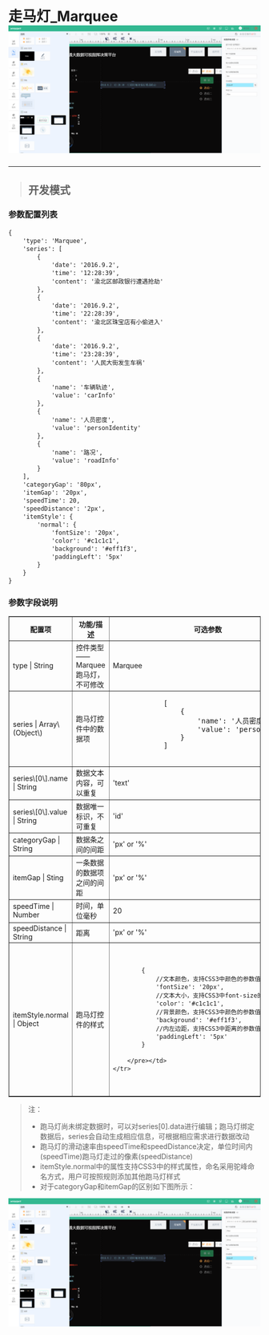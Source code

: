 # 走马灯\_Marquee ![](/assets/Marquee.png)

---

> ## 开发模式

### 参数配置列表

```
{
    'type': 'Marquee',
    'series': [
        {
            'date': '2016.9.2',
            'time': '12:28:39',
            'content': '渝北区邮政银行遭遇抢劫'
        },
        {
            'date': '2016.9.2',
            'time': '22:28:39',
            'content': '渝北区珠宝店有小偷进入'
        },
        {
            'date': '2016.9.2',
            'time': '23:28:39',
            'content': '人民大街发生车祸'
        },
        {
            'name': '车辆轨迹',
            'value': 'carInfo'
        },
        {
            'name': '人员密度',
            'value': 'personIdentity'
        },
        {
            'name': '路况',
            'value': 'roadInfo'
        }
    ],
    'categoryGap': '80px',
    'itemGap': '20px',
    'speedTime': 20,
    'speedDistance': '2px',
    'itemStyle': {
        'normal': {
            'fontSize': '20px',
            'color': '#c1c1c1',
            'background': '#eff1f3',
            'paddingLeft': '5px'
        }
    }
}
```

### 参数字段说明

<table border="1" >
    <tr>
        <th width="15%">配置项</th>
        <th width="45%">功能/描述</th>
        <th>可选参数</th>
    </tr>
    <tr>
        <td>type | String</td>
        <td>控件类型——Marquee跑马灯，不可修改</td>
        <td>Marquee</td>
    </tr>
    <tr>
        <td>series | Array\(Object\)</td>
        <td>跑马灯控件中的数据项 </td>
        <td> <pre>
            [
                {
                    'name': '人员密度',
                    'value': 'personIdentity'
                }
            ]
        </pre> </td>
    </tr>
    <tr>
        <td>series\[0\].name | String</td>
        <td>数据文本内容，可以重复 </td>
        <td>'text'</td>
    </tr>
    <tr>
        <td>series\[0\].value | String</td>
        <td>数据唯一标识，不可重复 </td>
        <td>'id'</td>
    </tr>
    <tr>
        <td>categoryGap | String </td>
        <td>数据条之间的间距 </td>
        <td> 'px' or '%' </td>
    </tr>
    <tr>
        <td>itemGap | Sting </td>
        <td>一条数据的数据项之间的间距 </td>
        <td> 'px' or '%' </td>
    </tr>
    <tr>
        <td>speedTime | Number </td>
        <td>时间，单位毫秒 </td>
        <td> 20 </td>
    </tr>
    <tr>
        <td>speedDistance | String </td>
        <td>距离 </td>
        <td> 'px' or '%' </td>
    </tr>
    <tr>
        <td>itemStyle.normal | Object</td>
        <td>跑马灯控件的样式 </td>
        <td><pre>
            
            {
                //文本颜色，支持CSS3中颜色的参数值
                'fontSize': '20px',  
                //文本大小，支持CSS3中font-size的参数值
                'color': '#c1c1c1',  
                //背景颜色，支持CSS3中颜色的参数值
                'background': '#eff1f3',  
                //内左边距，支持CSS3中距离的参数值
                'paddingLeft': '5px'  
            }

        </pre></td>
    </tr>

</table>

> 注：
>
> * 跑马灯尚未绑定数据时，可以对series\[0\].data进行编辑；跑马灯绑定数据后，series会自动生成相应信息，可根据相应需求进行数据改动
> * 跑马灯的滑动速率由speedTime和speedDistance决定，单位时间内\(speedTime\)跑马灯走过的像素\(speedDistance\)
> * itemStyle.normal中的属性支持CSS3中的样式属性，命名采用驼峰命名方式，用户可按照规则添加其他跑马灯样式
> * 对于categoryGap和itemGap的区别如下图所示：

![](/assets/marquee01.png)

